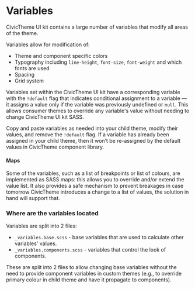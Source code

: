# Variables

CivicTheme UI kit contains a large number of variables that modify all areas of the theme.

Variables allow for modification of:

* Theme and component specific colors
* Typography including `line-height`, `font-size`, `font-weight` and which fonts are used
* Spacing
* Grid system

Variables set within the CivicTheme UI kit have a corresponding variable with the `!default` flag that indicates conditional assignment to a variable — it assigns a value only if the variable was previously undefined or `null`. This allows consumer themes to override any variable's value without needing to change CivicTheme UI kit SASS.

Copy and paste variables as needed into your child theme, modify their values, and remove the `!default` flag. If a variable has already been assigned in your child theme, then it won’t be re-assigned by the default values in CivicTheme component library.

#### Maps

Some of the variables, such as a list of breakpoints or list of colours, are implemented as SASS maps: this allows you to override and/or extend the value list. It also provides a safe mechanism to prevent breakages in case tomorrow CivicTheme introduces a change to a list of values, the solution in hand will support that.

### Where are the variables located

Variables are split into 2 files:

* `_variables.base.scss` - base variables that are used to calculate other variables' values.
* `_variables.components.scss` - variables that control the look of components.

These are split into 2 files to allow changing base variables without the need to provide component variables in custom themes (e.g., to override primary colour in child theme and have it propagate to components).
